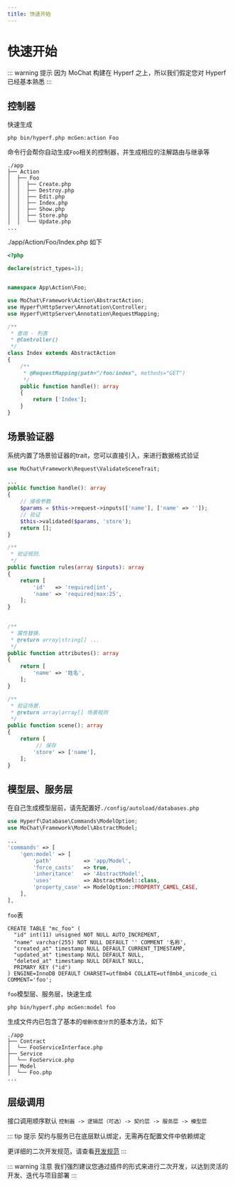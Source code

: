```yaml
---
title: 快速开始
---
```


# 快速开始

::: warning 提示
因为 MoChat 构建在 Hyperf 之上，所以我们假定您对 Hyperf 已经基本熟悉
:::

## 控制器
快速生成 
```shell
php bin/hyperf.php mcGen:action Foo
```

命令行会帮你自动生成`Foo`相关的控制器，并生成相应的注解路由与继承等
```
./app
├── Action
│  ├── Foo
│  │  ├── Create.php
│  │  ├── Destroy.php
│  │  ├── Edit.php
│  │  ├── Index.php
│  │  ├── Show.php
│  │  ├── Store.php
│  │  └── Update.php
...
```
./app/Action/Foo/Index.php 如下
```php
<?php

declare(strict_types=1);


namespace App\Action\Foo;

use MoChat\Framework\Action\AbstractAction;
use Hyperf\HttpServer\Annotation\Controller;
use Hyperf\HttpServer\Annotation\RequestMapping;

/**
 * 查询 - 列表
 * @Controller()
 */
class Index extends AbstractAction
{
    /**
     * @RequestMapping(path="/foo/index", methods="GET")
     */
    public function handle(): array
    {
        return ['Index'];
    }
}
```

## 场景验证器
系统内置了场景验证器的trait，您可以直接引入，来进行数据格式验证
```php
use MoChat\Framework\Request\ValidateSceneTrait;

...
public function handle(): array
{
    // 接收参数
    $params = $this->request->inputs(['name'], ['name' => '']);
    // 验证
    $this->validated($params, 'store');
    return [];
}

/**
 * 验证规则.
 */
public function rules(array $inputs): array
{
    return [
        'id'   => 'required|int',
        'name' => 'required|max:25',
    ];
}
    

/**
 * 属性替换.
 * @return array|string[] ...
 */
public function attributes(): array
{
    return [
        'name' => '姓名',
    ];
}

/**
 * 验证场景.
 * @return array|array[] 场景规则
 */
public function scene(): array
{
    return [
         // 保存
        'store' => ['name'],
    ];
}
```

## 模型层、服务层
在自己生成模型层前，请先配置好`./config/autoload/databases.php`
```php
use Hyperf\Database\Commands\ModelOption;
use MoChat\Framework\Model\AbstractModel;

...
'commands' => [
    'gen:model' => [
        'path'          => 'app/Model',
        'force_casts'   => true,
        'inheritance'   => 'AbstractModel',
        'uses'          => AbstractModel::class,
        'property_case' => ModelOption::PROPERTY_CAMEL_CASE,
    ],
],
```
`foo`表
```mysql
CREATE TABLE "mc_foo" (
  "id" int(11) unsigned NOT NULL AUTO_INCREMENT,
  "name" varchar(255) NOT NULL DEFAULT '' COMMENT '名称',
  "created_at" timestamp NULL DEFAULT CURRENT_TIMESTAMP,
  "updated_at" timestamp NULL DEFAULT NULL,
  "deleted_at" timestamp NULL DEFAULT NULL,
  PRIMARY KEY ("id")
) ENGINE=InnoDB DEFAULT CHARSET=utf8mb4 COLLATE=utf8mb4_unicode_ci COMMENT='foo';
```
`foo`模型层、服务层，快速生成
```shell
php bin/hyperf.php mcGen:model foo
```
生成文件内已包含了基本的`增删改查分页`的基本方法，如下
```
./app
├── Contract
│  └── FooServiceInterface.php
├── Service
│  └── FooService.php
├── Model
│  └── Foo.php
...
```

## 层级调用
接口调用顺序默认 `控制器 -> 逻辑层（可选）-> 契约层 -> 服务层 -> 模型层`

::: tip 提示
契约与服务已在底层默认绑定，无需再在配置文件中依赖绑定

更详细的二次开发规范，请查看[开发规范](/framework/standards.md)
:::

::: warning 注意
我们强烈建议您通过插件的形式来进行二次开发，以达到灵活的开发、迭代与项目部署
:::
